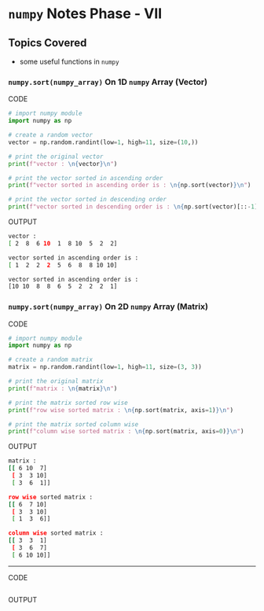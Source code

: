 # `numpy` Notes Phase - VII

## Topics Covered

- some useful functions in `numpy`

### `numpy.sort(numpy_array)` On 1D `numpy` Array (Vector)

CODE

```python
# import numpy module
import numpy as np

# create a random vector
vector = np.random.randint(low=1, high=11, size=(10,))

# print the original vector
print(f"vector : \n{vector}\n")

# print the vector sorted in ascending order
print(f"vector sorted in ascending order is : \n{np.sort(vector)}\n")

# print the vector sorted in descending order
print(f"vector sorted in descending order is : \n{np.sort(vector)[::-1]}\n")
```

OUTPUT

```zsh
vector :
[ 2  8  6 10  1  8 10  5  2  2]

vector sorted in ascending order is :
[ 1  2  2  2  5  6  8  8 10 10]

vector sorted in ascending order is :
[10 10  8  8  6  5  2  2  2  1]
```

### `numpy.sort(numpy_array)` On 2D `numpy` Array (Matrix)

CODE

```python
# import numpy module
import numpy as np

# create a random matrix
matrix = np.random.randint(low=1, high=11, size=(3, 3))

# print the original matrix
print(f"matrix : \n{matrix}\n")

# print the matrix sorted row wise
print(f"row wise sorted matrix : \n{np.sort(matrix, axis=1)}\n")

# print the matrix sorted column wise
print(f"column wise sorted matrix : \n{np.sort(matrix, axis=0)}\n")

```

OUTPUT

```zsh
matrix : 
[[ 6 10  7]
 [ 3  3 10]
 [ 3  6  1]]

row wise sorted matrix : 
[[ 6  7 10]
 [ 3  3 10]
 [ 1  3  6]]

column wise sorted matrix : 
[[ 3  3  1]
 [ 3  6  7]
 [ 6 10 10]]

```

---

CODE

```python

```

OUTPUT

```zsh

```
